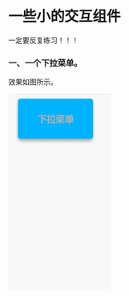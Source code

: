 <h1>一些小的交互组件</h1>
<p>一定要反复练习！！！</p>
<h3>一、一个下拉菜单。</h3>
<p>效果如图所示。</p>
<img src="https://raw.githubusercontent.com/seven810436/little-interaction/master/dropdowm-menu/GIF.gif">
